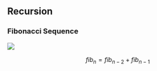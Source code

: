 ## Recursion

### Fibonacci Sequence

![](images/fibonacci-sequence-recursion.svg)

$$
fib_{n}=fib_{n-2}+fib_{n-1}
$$
